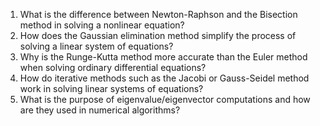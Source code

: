 

1. What is the difference between Newton-Raphson and the Bisection method in solving a nonlinear equation?
2. How does the Gaussian elimination method simplify the process of solving a linear system of equations?
3. Why is the Runge-Kutta method more accurate than the Euler method when solving ordinary differential equations?
4. How do iterative methods such as the Jacobi or Gauss-Seidel method work in solving linear systems of equations?
5. What is the purpose of eigenvalue/eigenvector computations and how are they used in numerical algorithms?